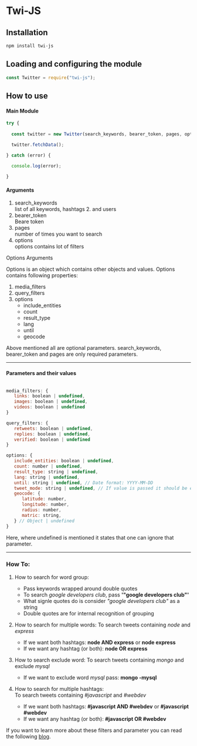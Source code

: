 # Twi-JS

## Installation

```bash
npm install twi-js
```

## Loading and configuring the module

```javascript
const Twitter = require("twi-js");
```

## How to use

#### Main Module

```javascript
try {
  
  const twitter = new Twitter(search_keywords, bearer_token, pages, options);

  twitter.fetchData();

} catch (error) {
  
  console.log(error);

}
```

#### Arguments

1. search_keywords  
   list of all keywords, hashtags 2. and users
2. bearer_token  
   Beare token
3. pages  
   number of times you want to search
4. options  
   options contains lot of filters

Options Arguments

Options is an object which contains other objects and values. Options contains following properties:

1. media_filters
2. query_filters
3. options
   * include_entities
   * count
   * result_type
   * lang
   * until
   * geocode

Above mentioned all are optional parameters. search_keywords, bearer_token and pages are only required parameters.

---

#### Parameters and their values

``` javascript  

media_filters: {  
   links: boolean | undefined,  
   images: boolean | undefined,  
   videos: boolean | undefined  
}

query_filters: {  
   retweets: boolean | undefined,  
   replies: boolean | undefined,  
   verified: boolean | undefined  
}

options: {
   include_entities: boolean | undefined,
   count: number | undefined,
   result_type: string | undefined,
   lang: string | undefined,
   until: string | undefined, // Date format: YYYY-MM-DD
   tweet_mode: string | undefined, // If value is passed it should be extended.
   geocode: {
      latitude: number,
      longitude: number,
      radius: number,
      matric: string,
   } // Object | undefined
}
```

Here, where undefined is mentioned it states that one can ignore that parameter.

---

### How To:

1. How to search for word group:
   - Pass keywords wrapped around double quotes
   - To search *google developers club*, pass **'"google developers club"'**
   - What signle quotes do is consider *"google developers club"* as a string
   - Double quotes are for internal recognition of grouping

2. How to search for multiple words:
   To search tweets containing _node_ and _express_
   - If we want both hashtags: **node AND express** or **node express**
   - If we want any hashtag (or both): **node OR express**

2. How to search exclude word:
   To search tweets containing _mongo_ and exclude _mysql_
   - If we want to exclude word _mysql_ pass: **mongo -mysql** 

3. How to search for multiple hashtags:  
   To search tweets containing _#javascript_ and _#webdev_
   - If we want both hashtags: **#javascript AND #webdev** or **#javascript #webdev**
   - If we want any hashtag (or both): **#javascript OR #webdev**

If you want to learn more about these filters and parameter you can read the following [blog](https://blog.learncodeonline.in/introduction-to-twitter-api).